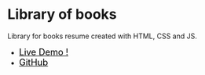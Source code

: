 # Library of books
Library for books resume created with HTML, CSS and JS.

  <ul>
    <li> <a  style="font-size:18px; color:black;" href="https://ysdng.github.io/Library"> Live Demo ! </a> </li>
    <li> <a  style="font-size:18px; color:black;" href="https://github.com/YsDnG/Library"> GitHub </li>
  </ul> 
